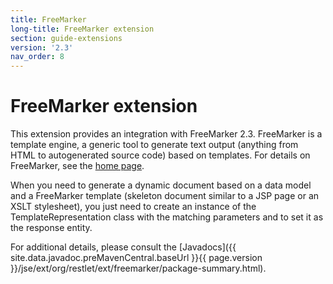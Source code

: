 ```yaml
---
title: FreeMarker
long-title: FreeMarker extension
section: guide-extensions
version: '2.3'
nav_order: 8
---
```

# FreeMarker extension

This extension provides an integration with FreeMarker 2.3. FreeMarker
is a template engine, a generic tool to generate text output (anything
from HTML to autogenerated source code) based on templates. For details
on FreeMarker, see the [home page](http://freemarker.org/).

When you need to generate a dynamic document based on a data model and a
FreeMarker template (skeleton document similar to a JSP page or an XSLT
stylesheet), you just need to create an instance of the
TemplateRepresentation class with the matching parameters and to set it
as the response entity.

For additional details, please consult the
[Javadocs]({{ site.data.javadoc.preMavenCentral.baseUrl }}{{ page.version }}/jse/ext/org/restlet/ext/freemarker/package-summary.html).
